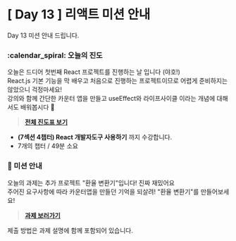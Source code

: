 # [ Day 13 ] 리액트 미션 안내

Day 13 미션 안내 드립니다.

### :calendar_spiral: 오늘의 진도

오늘은 드디어 첫번째 React 프로젝트를 진행하는 날 입니다 (야호!)  
React.js 기본 기능을 막 배우고 처음으로 진행하는 프로젝트이므로 어렵게 준비하지는 않았으니 걱정마세요!  
강의와 함께 간단한 카운터 앱을 만들고 useEffect와 라이프사이클 이라는 개념에 대해서도 배워봅시다 💪

> **[전체 진도표 보기](https://onebite-fe-challenge.super.site/%EC%A7%84%EB%8F%84%ED%91%9C-%EB%AA%A8%EC%9D%8C/%EC%A7%84%EB%8F%84%ED%91%9C-%ED%95%9C-%EC%9E%85-%ED%81%AC%EA%B8%B0%EB%A1%9C-%EC%9E%98%EB%9D%BC%EB%A8%B9%EB%8A%94-%EB%A6%AC%EC%95%A1%ED%8A%B8)**

- **(7섹션 4챕터) React 개발자도구 사용하기** 까지 수강합니다.
- 7개의 챕터 / 49분 소요

### 🎯 미션 안내

오늘의 과제는 추가 프로젝트 "환율 변환기"입니다! 진짜 재밌어요  
주어진 요구사항에 따라 카운터앱을 만들던 기억을 되살려! "환율 변환기"를 만들어보세요!

> **[과제 보러가기](https://github.com/winterlood/onebite-react-challenge/blob/main/missions/day13/coding-quiz)**

제출 방법은 과제 설명에 함께 포함되어 있습니다.
